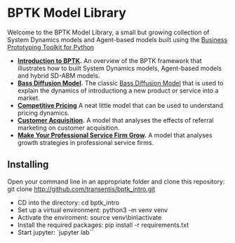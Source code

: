 # BPTK Model Library

Welcome to the BPTK Model Library, a small but growing collection of System Dynamics models and Agent-based models built using the [Business Prototyping Toolkit for Python](https://bptk.transentis.com)

* __[Introduction to BPTK](./bptk_intro/intro_to_bptk.ipynb).__ An overview of the BPTK framework that illustrates how to built System Dynamics models, Agent-based models and hybrid SD-ABM models.
* __[Bass Diffusion Model](./bass_diffusion/bptk_py_bass_diffusion.ipynb).__ The classic [Bass Diffusion Model](https://en.wikipedia.org/wiki/Bass_diffusion_model) that is used to explain the dynamics of introductiong a new product or service into a market.
* __[Competitive Pricing](./competitive_pricing/competitive_pricing_dynamics_sd_dsl.ipynb)__ A neat little model that can be used to understand pricing dynamics.
* __[Customer Acquisition](./customer_acquisition/customer_acquisition.ipynb).__ A model that analyses the effects of referral marketing on customer acquisition.
* __[Make Your Professional Service Firm Grow](./make_your_psf_grow/sddsl/make_your_psf_grow_part_1_sddsl.ipynb).__ A model that analyses growth strategies in professional service firms.

## Installing

Open your command line in an appropriate folder and clone this repository: git clone http://github.com/transentis/bptk_intro.git

* CD into the directory: cd bptk_intro
* Set up a virtual environment: python3 -m venv venv
* Activate the enviroment: source venv\bin\activate
* Install the required packages: pip install -r requirements.txt
* Start jupyter: `jupyter lab``